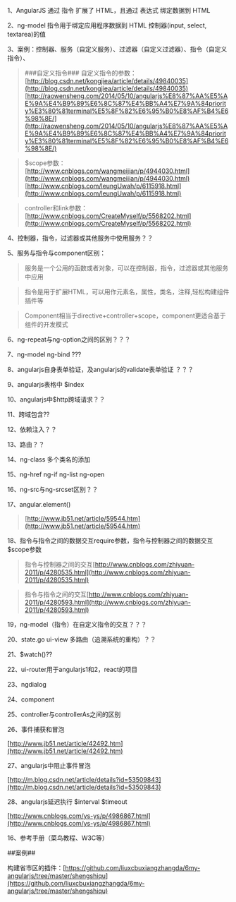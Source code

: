 1、AngularJS 通过 指令 扩展了 HTML，且通过 表达式 绑定数据到 HTML

2、ng-model 指令用于绑定应用程序数据到 HTML 控制器(input, select, textarea)的值

3、案例：控制器、服务（自定义服务）、过滤器（自定义过滤器）、指令（自定义指令）、



>###自定义指令###
> 自定义指令的参数：
> [http://blog.csdn.net/kongjiea/article/details/49840035](http://blog.csdn.net/kongjiea/article/details/49840035)
[http://raowensheng.com/2014/05/10/angularjs%E8%87%AA%E5%AE%9A%E4%B9%89%E6%8C%87%E4%BB%A4%E7%9A%84priority%E3%80%81terminal%E5%8F%82%E6%95%B0%E8%AF%B4%E6%98%8E/](http://raowensheng.com/2014/05/10/angularjs%E8%87%AA%E5%AE%9A%E4%B9%89%E6%8C%87%E4%BB%A4%E7%9A%84priority%E3%80%81terminal%E5%8F%82%E6%95%B0%E8%AF%B4%E6%98%8E/)

> $scope参数：
[http://www.cnblogs.com/wangmeijian/p/4944030.html](http://www.cnblogs.com/wangmeijian/p/4944030.html)
[http://www.cnblogs.com/leungUwah/p/6115918.html](http://www.cnblogs.com/leungUwah/p/6115918.html)

> controller和link参数：
[http://www.cnblogs.com/CreateMyself/p/5568202.html](http://www.cnblogs.com/CreateMyself/p/5568202.html)


4、控制器，指令，过滤器或其他服务中使用服务？？

5、服务与指令与component区别：
> 服务是一个公用的函数或者对象，可以在控制器，指令，过滤器或其他服务中应用

> 指令是用于扩展HTML，可以用作元素名，属性，类名，注释,轻松构建组件插件等

> Component相当于directive+controller+scope，component更适合基于组件的开发模式

6、ng-repeat与ng-option之间的区别？？？

7、ng-model ng-bind  ???

8、angularjs自身表单验证，及angularjs的validate表单验证 ？？？

9、angularjs表格中 $index

10、angularjs中$http跨域请求？？

11、跨域包含??

12、依赖注入？？

13、路由？？

14、ng-class 多个类名的添加

15、ng-href  ng-if ng-list ng-open

16、ng-src与ng-srcset区别？？

17、angular.element()

> [http://www.jb51.net/article/59544.htm](http://www.jb51.net/article/59544.htm)

18、指令与指令之间的数据交互require参数，指令与控制器之间的数据交互$scope参数

> 指令与控制器之间的交互[http://www.cnblogs.com/zhiyuan-2011/p/4280535.html](http://www.cnblogs.com/zhiyuan-2011/p/4280535.html)

> 指令与指令之间的交互[http://www.cnblogs.com/zhiyuan-2011/p/4280593.html](http://www.cnblogs.com/zhiyuan-2011/p/4280593.html)


19，ng-model（指令）在自定义指令的交互？？？

20、state.go ui-view 多路由（追溯系统的重构）？？

21、$watch()??

22、ui-router用于angularjs1和2，react的项目

>

23、ngdialog

24、component

25、controller与controllerAs之间的区别

26、事件捕获和冒泡

[http://www.jb51.net/article/42492.htm](http://www.jb51.net/article/42492.htm)

27、angularjs中阻止事件冒泡

[http://m.blog.csdn.net/article/details?id=53509843](http://m.blog.csdn.net/article/details?id=53509843)

28、angularjs延迟执行 $interval $timeout

[http://www.cnblogs.com/ys-ys/p/4986867.html](http://www.cnblogs.com/ys-ys/p/4986867.html)


16、参考手册（菜鸟教程、W3C等）



##案例##

构建省市区的插件：[https://github.com/liuxcbuxiangzhangda/6my-angularjs/tree/master/shengshiqu](https://github.com/liuxcbuxiangzhangda/6my-angularjs/tree/master/shengshiqu)
